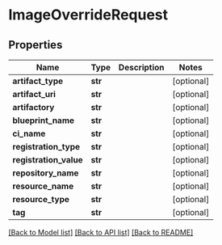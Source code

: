 # ImageOverrideRequest

## Properties
Name | Type | Description | Notes
------------ | ------------- | ------------- | -------------
**artifact_type** | **str** |  | [optional] 
**artifact_uri** | **str** |  | [optional] 
**artifactory** | **str** |  | [optional] 
**blueprint_name** | **str** |  | [optional] 
**ci_name** | **str** |  | [optional] 
**registration_type** | **str** |  | [optional] 
**registration_value** | **str** |  | [optional] 
**repository_name** | **str** |  | [optional] 
**resource_name** | **str** |  | [optional] 
**resource_type** | **str** |  | [optional] 
**tag** | **str** |  | [optional] 

[[Back to Model list]](../README.md#documentation-for-models) [[Back to API list]](../README.md#documentation-for-api-endpoints) [[Back to README]](../README.md)

